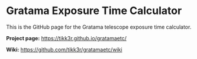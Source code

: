 Gratama Exposure Time Calculator
================================
This is the GitHub page for the Gratama telescope exposure time calculator.

**Project page:**  <https://tikk3r.github.io/gratamaetc/>

**Wiki:**            <https://github.com/tikk3r/gratamaetc/wiki>
